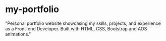 # my-portfolio
"Personal portfolio website showcasing my skills, projects, and experience as a Front-end Developer. Built with HTML, CSS, Bootstrap and AOS animations."

